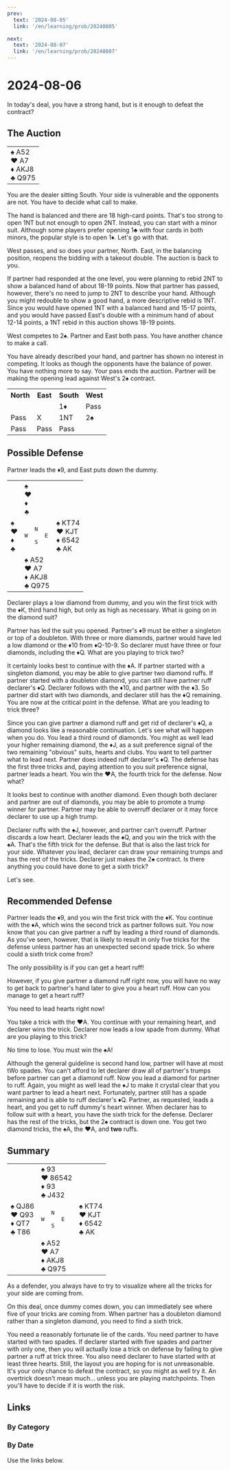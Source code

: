 ```yaml
---
prev:
  text: '2024-08-05'
  link: '/en/learning/prob/20240805'

next:
  text: '2024-08-07'
  link: '/en/learning/prob/20240807'
---
```


# 2024-08-06

In today's deal, you have a strong hand, but is it enough to defeat the contract?

<Badge type="tip" text="Defense"/>

## The Auction

<table class="hand">
	<tr>
		<td>♠️ A52<br>♥️ A7<br>♦️ AKJ8<br>♣️ Q975</td>
	</tr>
</table>

You are the dealer sitting South. Your side is vulnerable and the opponents are not. You have to decide what call to make.

The hand is balanced and there are 18 high-card points. That's too strong to open 1NT but not enough to open 2NT. Instead, you can start with a minor suit. Although some players prefer opening 1♣️ with four cards in both minors, the popular style is to open 1♦️. Let's go with that.

West passes, and so does your partner, North. East, in the balancing position, reopens the bidding with a takeout double. The auction is back to you.

If partner had responded at the one level, you were planning to rebid 2NT to show a balanced hand of about 18-19 points. Now that partner has passed, however, there's no need to jump to 2NT to describe your hand. Although you might redouble to show a good hand, a more descriptive rebid is 1NT. Since you would have opened 1NT with a balanced hand and 15-17 points, and you would have passed East's double with a minimum hand of about 12-14 points, a 1NT rebid in this auction shows 18-19 points.

West competes to 2♠️. Partner and East both pass. You have another chance to make a call.

You have already described your hand, and partner has shown no interest in competing. It looks as though the opponents have the balance of power. You have nothing more to say. Your pass ends the auction. Partner will be making the opening lead against West's 2♠️ contract.

<table class="auction">
	<tr>
		<th>North</th>
		<th>East</th>
		<th>South</th>
		<th>West</th>
	</tr>
	<tr>
		<td></td>
		<td></td>
		<td>1♦️</td>
		<td>Pass</td>
	</tr>
	<tr>
		<td>Pass</td>
		<td>X</td>
		<td>1NT</td>
		<td>2♠️</td>
	</tr>
	<tr>
		<td>Pass</td>
		<td>Pass</td>
		<td>Pass</td>
		<td></td>
	</tr>
</table>

## Possible Defense

Partner leads the ♦️9, and East puts down the dummy.

<table class="deal">
	<tr>
		<td></td>
		<td>♠️ <br>♥️ <br>♦️ <br>♣️ </td>
		<td></td>
	</tr>
	<tr>
		<td>♠️ <br>♥️ <br>♦️ <br>♣️ </td>
		<td><pre>   N<br>W     E<br>   S</pre></td>
		<td>♠️ KT74<br>♥️ KJT<br>♦️ 6542<br>♣️ AK</td>
	</tr>
	<tr>
		<td></td>
		<td>♠️ A52<br>♥️ A7<br>♦️ AKJ8<br>♣️ Q975</td>
		<td></td>
	</tr>
</table>

Declarer plays a low diamond from dummy, and you win the first trick with the ♦️K, third hand high, but only as high as necessary. What is going on in the diamond suit?

Partner has led the suit you opened. Partner's ♦️9 must be either a singleton or top of a doubleton. With three or more diamonds, partner would have led a low diamond or the ♦️10 from ♦️Q-10-9. So declarer must have three or four diamonds, including the ♦️Q. What are you playing to trick two?

It certainly looks best to continue with the ♦️A. If partner started with a singleton diamond, you may be able to give partner two diamond ruffs. If partner started with a doubleton diamond, you can still have partner ruff declarer's ♦️Q. Declarer follows with the ♦️10, and partner with the ♦️3. So partner did start with two diamonds, and declarer still has the ♦️Q remaining. You are now at the critical point in the defense. What are you leading to trick three?

Since you can give partner a diamond ruff and get rid of declarer's ♦️Q, a diamond looks like a reasonable continuation. Let's see what will happen when you do. You lead a third round of diamonds. You might as well lead your higher remaining diamond, the ♦️J, as a suit preference signal of the two remaining "obvious" suits, hearts and clubs. You want to tell partner what to lead next. Partner does indeed ruff declarer's ♦️Q. The defense has the first three tricks and, paying attention to you suit preference signal, partner leads a heart. You win the ♥️A, the fourth trick for the defense. Now what?

It looks best to continue with another diamond. Even though both declarer and partner are out of diamonds, you may be able to promote a trump winner for partner. Partner may be able to overruff declarer or it may force declarer to use up a high trump.

Declarer ruffs with the ♠️J, however, and partner can't overruff. Partner discards a low heart. Declarer leads the ♠️Q, and you win the trick with the ♠️A. That's the fifth trick for the defense. But that is also the last trick for your side. Whatever you lead, declarer can draw your remaining trumps and has the rest of the tricks. Declarer just makes the 2♠️ contract. Is there anything you could have done to get a sixth trick?

Let's see.

## Recommended Defense

Partner leads the ♦️9, and you win the first trick with the ♦️K. You continue with the ♦️A, which wins the second trick as partner follows suit. You now know that you can give partner a ruff by leading a third round of diamonds. As you've seen, however, that is likely to result in only five tricks for the defense unless partner has an unexpected second spade trick. So where could a sixth trick come from?

The only possibility is if you can get a heart ruff!

However, if you give partner a diamond ruff right now, you will have no way to get back to partner's hand later to give you a heart ruff. How can you manage to get a heart ruff?

You need to lead hearts right now!

You take a trick with the ♥️A. You continue with your remaining heart, and declarer wins the trick. Declarer now leads a low spade from dummy. What are you playing to this trick?

No time to lose. You must win the ♠️A!

Although the general guideline is second hand low, partner will have at most tWo spades. You can't afford to let declarer draw all of partner's trumps before partner can get a diamond ruff. Now you lead a diamond for partner to ruff. Again, you might as well lead the ♦️J to make it crystal clear that you want partner to lead a heart next. Fortunately, partner still has a spade remaining and is able to ruff declarer's ♦️Q. Partner, as requested, leads a heart, and you get to ruff dummy's heart winner. When declarer has to follow suit with a heart, you have the sixth trick for the defense. Declarer has the rest of the tricks, but the 2♠️ contract is down one. You got two diamond tricks, the ♠️A, the ♥️A, and **two** ruffs.

## Summary

<table class="deal">
	<tr>
		<td></td>
		<td>♠️ 93<br>♥️ 86542<br>♦️ 93<br>♣️ J432</td>
		<td></td>
	</tr>
	<tr>
		<td>♠️ QJ86<br>♥️ Q93<br>♦️ QT7<br>♣️ T86</td>
		<td><pre>   N<br>W     E<br>   S</pre></td>
		<td>♠️ KT74<br>♥️ KJT<br>♦️ 6542<br>♣️ AK</td>
	</tr>
	<tr>
		<td></td>
		<td>♠️ A52<br>♥️ A7<br>♦️ AKJ8<br>♣️ Q975</td>
		<td></td>
	</tr>
</table>

As a defender, you always have to try to visualize where all the tricks for your side are coming from.

On this deal, once dummy comes down, you can immediately see where five of your tricks are coming from. When partner has a doubleton diamond rather than a singleton diamond, you need to find a sixth trick.

You need a reasonably fortunate lie of the cards. You need partner to have started with two spades. If declarer started with five spades and partner with only one, then you will actually lose a trick on defense by failing to give partner a ruff at trick three. You also need declarer to have started with at least three hearts. Still, the layout you are hoping for is not unreasonable. It's your only chance to defeat the contract, so you might as well try it. An overtrick doesn't mean much... unless you are playing matchpoints. Then you'll have to decide if it is worth the risk.

## Links

### By Category

[<Badge type="info" text="<--"/>](/en/learning/prob/20240806#links)
[<Badge type="tip" text="Calendar"/>](/en/learning/calendar/202408)
[<Badge type="info" text="-->"/>](/en/learning/prob/20240806#links)

### By Date

Use the links below.